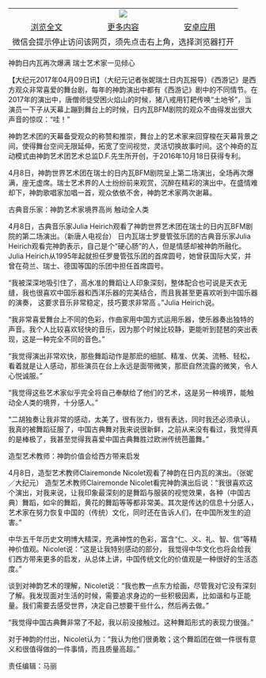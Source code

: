 

<table>
  <tr>
    <td align="center" colspan="3">
      <a href="https://github.com/ogate/ogate/blob/master/README.md"><img src="https://cloud.githubusercontent.com/assets/11880933/13434984/f430fae2-e012-11e5-814f-c2df1e82b247.jpg"/></a>
    </td>
  </tr>
  <tr>
    <td align="center">
      <a href="https://s3.ap-south-1.amazonaws.com/ogatem/oGate.htm?c816966&from=oNote">浏览全文</a>
    </td>
    <td align="center">
      <a href="https://s3.ap-south-1.amazonaws.com/ogatem/oGate.htm?from=oNote">更多内容</a>
    </td>
    <td align="center">
      <a href="https://raw.githubusercontent.com/ogate/up/master/ogate.apk">安卓应用</a>
    </td>
  </tr>
  <tr>
    <td align="center" colspan="3">
      微信会提示停止访问该网页，须先点击右上角，选择浏览器打开
    </td>
  </tr>
</table>    


神韵日内瓦再次爆满 瑞士艺术家一见倾心


【大纪元2017年04月09日讯】（大纪元记者张妮瑞士日内瓦报导）《西游记》是西方观众非常喜爱的舞台剧，每年的神韵演出中都有《西游记》剧中的不同情节。在2017年的演出中，唐僧师徒受困火焰山的时候，猪八戒用钉耙传唤“土地爷”，当演员一下子从天幕上蹦到舞台上的时候，日内瓦BFM剧院的观众不由得发出很大声音的惊叹：“哇！”


神韵艺术团的天幕备受观众的称赞和推崇，舞台上的艺术家来回穿梭在天幕背景之间，使得舞台空间无限延伸，拓宽了空间视觉，灵活切换故事时间。这个神奇的互动模式由神韵艺术团艺术总监D.F.先生所开创，于2016年10月18日获得专利。


4月8日，神韵世界艺术团在瑞士的日内瓦BFM剧院呈上第二场演出，全场再次爆满，座无虚席。瑞士艺术界的人士纷纷前来观赏，沉醉在精彩的演出中。在盛情难却下，神韵歌唱家加唱一首，观众依依不舍，神韵艺术家两次谢幕。


古典音乐家：神韵艺术家境界高尚 触动全人类


4月8日，古典音乐家Julia Heirich观看了神韵世界艺术团在瑞士的日内瓦BFM剧院的第二场演出。（新唐人电视台）
日内瓦瑞士罗曼管弦乐团的古典音乐家Julia Heirich观看完神韵表示，自己是个“硬心肠”的人，但是情感却被神韵所融化。Julia Heirich从1995年起就担任罗曼管弦乐团的首席圆号，她曾获国际大奖，并曾在荷兰、瑞士、德国等国的乐团中担任首席圆号。


“我被深深地吸引住了，高水准的舞蹈让人印象深刻，整体配合也可说是天衣无缝，我也很喜欢中国乐器和西洋乐器的完美结合，而且我甚至更喜欢听到中国乐器的演奏， 这要求音乐非常稳定，技巧要求非常高 。”Julia Heirich说。


“我非常喜爱舞台上不同的色彩，作曲家用中国方式运用乐器，使乐器奏出独特的声音。我个人比较喜欢轻快的音乐，因为那个时候比较静，更能听到琵琶的突出表现，这是一种完全不同的音色。”


“我觉得演出非常欢快，那些舞蹈动作是那麽的细腻、精准、优美、流畅、轻松，看着就是让人感动，那些演员在台上永远是面带微笑，那麽自然流露的微笑，令人心悦诚服。”


“我觉得这些艺术家似乎完全将自己奉献给了他们的艺术，这是另一种境界，能触动全人类的境界，十分感人。”


“二胡独奏让我非常的感动，太美了，很有张力，很有表达，同时我还必须承认，我真的被舞蹈征服了，中国古典舞对我来说很新鲜，之前从来没有看过，我觉得真的是棒极了，我甚至觉得我喜爱中国古典舞胜过欧洲传统芭蕾舞。”


造型艺术教师：神韵价值会给西方带来启发


4月8日，造型艺术教师Clairemonde Nicolet观看了神韵在日内瓦的演出。（张妮／大纪元）
造型艺术教师Clairemonde Nicolet看完神韵演出后说：“我很喜欢这个演出，对我来说，让我印象最深刻的是舞蹈与服装的视觉效果，各种（中国古典）舞蹈，如伞的舞蹈，黄花的舞蹈等等都非常美。其次是传达的信息十分感人，艺术家在努力恢复中国的（传统）文化，同时还在告诉人们，在中国所发生的迫害。”


中华五千年历史文明博大精深，充满神性的色彩，富含“仁、义、礼、智、信”等精神价值观。Nicolet说：“这是让我特别感动的部分， 我觉得中华文化也将会给我们西方带来更多的启发，从总体上讲，中国传统文化的价值观是一种很好的生活态度。”


谈到对神韵艺术的理解，Nicolet说：“我也教一点东方绘画，尽管我对它没有深刻了解。我发现面对生活的时候，需要追求身边的一些积极因素，比如谐和与正能量。我们需要去感受世界，决定自己想要干些什么，然后再去做。”


“我觉得中国古典舞非常了不起，我以前没接触过。这种舞蹈形式的表现力很强。”


对于神韵的付出，Nicolet认为：“我认为他们很勇敢；这个舞蹈团在做一件很有意义和很值得做的一件事情，而且质量高超。”


责任编辑：马丽



